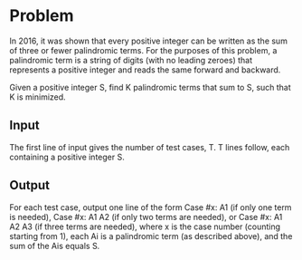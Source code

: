 # Problem

In 2016, it was shown that every positive integer can be written as the sum of three or fewer palindromic terms. For the purposes of this problem, a palindromic term is a string of digits (with no leading zeroes) that represents a positive integer and reads the same forward and backward.

Given a positive integer S, find K palindromic terms that sum to S, such that K is minimized.

## Input

The first line of input gives the number of test cases, T. T lines follow, each containing a positive integer S.

## Output

For each test case, output one line of the form Case #x: A1 (if only one term is needed), Case #x: A1 A2 (if only two terms are needed), or Case #x: A1 A2 A3 (if three terms are needed), where x is the case number (counting starting from 1), each Ai is a palindromic term (as described above), and the sum of the Ais equals S.

